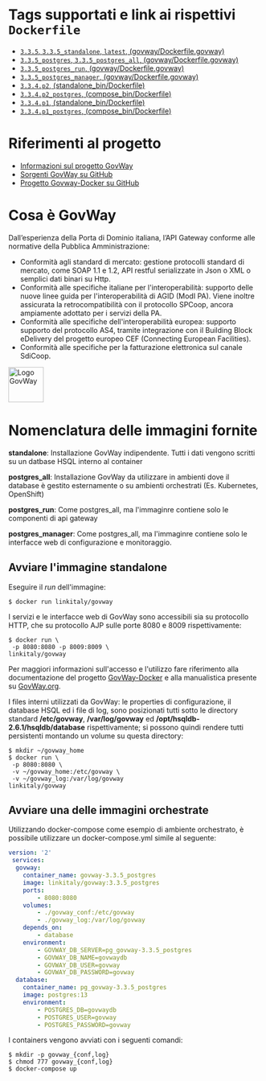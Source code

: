 # Tags supportati e link ai rispettivi `Dockerfile`

* [`3.3.5`, `3.3.5_standalone`, `latest`, (govway/Dockerfile.govway)](https://github.com/link-it/govway-docker/blob/master/govway/Dockerfile.govway)
* [`3.3.5_postgres`, `3.3.5_postgres_all`, (govway/Dockerfile.govway)](https://github.com/link-it/govway-docker/blob/master/govway/Dockerfile.govway)
* [`3.3.5_postgres_run`, (govway/Dockerfile.govway)](https://github.com/link-it/govway-docker/blob/master/govway/Dockerfile.govway)
* [`3.3.5_postgres_manager`, (govway/Dockerfile.govway)](https://github.com/link-it/govway-docker/blob/master/govway/Dockerfile.govway)
* [`3.3.4.p2`, (standalone_bin/Dockerfile)](https://github.com/link-it/govway-docker/blob/gw_3.3.4.p2/standalone_bin/Dockerfile)
* [`3.3.4.p2_postgres`, (compose_bin/Dockerfile)](https://github.com/link-it/govway-docker/blob/gw_3.3.4.p2/compose_bin/Dockerfile)
* [`3.3.4.p1`, (standalone_bin/Dockerfile)](https://github.com/link-it/govway-docker/blob/gw_3.3.4.p1/standalone_bin/Dockerfile)
* [`3.3.4.p1_postgres`, (compose_bin/Dockerfile)](https://github.com/link-it/govway-docker/blob/gw_3.3.4.p1/compose_bin/Dockerfile)

# Riferimenti al progetto
* [Informazioni sul progetto GovWay](https://govway.org/)
* [Sorgenti GovWay su GitHub](https://github.com/link-it/govway)
* [Progetto Govway-Docker su GitHub][3]

# Cosa è GovWay
Dall’esperienza della Porta di Dominio italiana, l’API Gateway conforme alle normative della Pubblica Amministrazione:

* Conformità agli standard di mercato: gestione protocolli standard di mercato, come SOAP 1.1 e 1.2, API restful serializzate in Json o XML o semplici dati binari su Http.
* Conformità alle specifiche italiane per l'interoperabilità: supporto delle nuove linee guida per l'interoperabilità di AGID (ModI PA). Viene inoltre assicurata la retrocompatibilità con il protocollo SPCoop, ancora ampiamente adottato per i servizi della PA.
* Conformità alle specifiche dell'interoperabilità europea: supporto supporto del protocollo AS4, tramite integrazione con il Building Block eDelivery del progetto europeo CEF (Connecting European Facilities).
* Conformità alle specifiche per la fatturazione elettronica sul canale SdiCoop.

<img height="70px" alt="Logo GovWay" src="https://govway.org/assets/images/gway_logo.svg">

# Nomenclatura delle immagini fornite
**standalone**: Installazione GovWay indipendente. Tutti i dati vengono scritti su un datbase HSQL interno al container

**postgres_all**: Installazione GovWay da utilizzare in ambienti dove il database è gestito esternamente o su ambienti orchestrati (Es. Kubernetes, OpenShift)

**postgres_run**: Come postgres_all, ma l'immaginre contiene solo le componenti di api gateway

**postgres_manager**: Come postgres_all, ma l'immaginre contiene solo le interfacce web di configurazione e monitoraggio.

## Avviare l'immagine standalone

Eseguire il _run_ dell'immagine:

```console 
$ docker run linkitaly/govway
```

I servizi e le interfacce web di GovWay sono accessibili sia su protocollo HTTP, che su protocollo AJP sulle porte 8080 e 8009 rispettivamente:


```console 
$ docker run \
 -p 8080:8080 -p 8009:8009 \
linkitaly/govway
```

Per maggiori informazioni sull'accesso e l'utilizzo  fare riferimento alla documentazione del progetto [GovWay-Docker][3] e alla manualistica presente su [GovWay.org](https://govway.org/download).


I files interni utilizzati da GovWay: le properties di configurazione, il database HSQL ed i file di log, sono posizionati tutti sotto le directory standard **/etc/govway**, **/var/log/govway** ed **/opt/hsqldb-2.6.1/hsqldb/database** rispettivamente; si possono quindi rendere tutti persistenti montando un volume su questa directory:


```console 
$ mkdir ~/govway_home
$ docker run \
 -p 8080:8080 \
 -v ~/govway_home:/etc/govway \
 -v ~/govway_log:/var/log/govway
linkitaly/govway
```

## Avviare una delle immagini orchestrate
Utilizzando docker-compose come esempio di ambiente orchestrato, è possibile utilizzare un docker-compose.yml simile al seguente:

```yaml
version: '2'
 services:
  govway:
    container_name: govway-3.3.5_postgres
    image: linkitaly/govway:3.3.5_postgres
    ports:
        - 8080:8080
    volumes:
        - ./govway_conf:/etc/govway
        - ./govway_log:/var/log/govway
    depends_on:
        - database
    environment:
        - GOVWAY_DB_SERVER=pg_govway-3.3.5_postgres
        - GOVWAY_DB_NAME=govwaydb
        - GOVWAY_DB_USER=govway
        - GOVWAY_DB_PASSWORD=govway
  database:
    container_name: pg_govway-3.3.5_postgres
    image: postgres:13
    environment:
        - POSTGRES_DB=govwaydb
        - POSTGRES_USER=govway
        - POSTGRES_PASSWORD=govway
```

I containers vengono avviati con i seguenti comandi:

```console
$ mkdir -p govway_{conf,log}
$ chmod 777 govway_{conf,log}
$ docker-compose up
```

[3]: https://github.com/link-it/govway-docker "Progetto Govway-Docker"

